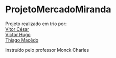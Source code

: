 # ProjetoMercadoMiranda
Projeto realizado em trio por: <br>
 <a href="www.github.com/lordvitor11" target="_blank">Vitor César</a> <br>
 <a href="https://github.com/NXrding-dev">Victor Hugo</a> <br>
 <a href="https://github.com/thiagoml02">Thiago Macêdo</a> <br>
 
Instruído pelo professor Monck Charles
